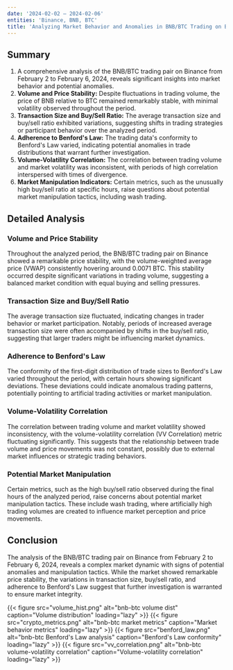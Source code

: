 ```yaml
---
date: '2024-02-02 — 2024-02-06'
entities: 'Binance, BNB, BTC'
title: 'Analyzing Market Behavior and Anomalies in BNB/BTC Trading on Binance'
---
```


## Summary

1. A comprehensive analysis of the BNB/BTC trading pair on Binance from February 2 to February 6, 2024, reveals significant insights into market behavior and potential anomalies.
2. **Volume and Price Stability:** Despite fluctuations in trading volume, the price of BNB relative to BTC remained remarkably stable, with minimal volatility observed throughout the period.
3. **Transaction Size and Buy/Sell Ratio:** The average transaction size and buy/sell ratio exhibited variations, suggesting shifts in trading strategies or participant behavior over the analyzed period.
4. **Adherence to Benford's Law:** The trading data's conformity to Benford's Law varied, indicating potential anomalies in trade distributions that warrant further investigation.
5. **Volume-Volatility Correlation:** The correlation between trading volume and market volatility was inconsistent, with periods of high correlation interspersed with times of divergence.
6. **Market Manipulation Indicators:** Certain metrics, such as the unusually high buy/sell ratio at specific hours, raise questions about potential market manipulation tactics, including wash trading.

## Detailed Analysis

### Volume and Price Stability

Throughout the analyzed period, the BNB/BTC trading pair on Binance showed a remarkable price stability, with the volume-weighted average price (VWAP) consistently hovering around 0.0071 BTC. This stability occurred despite significant variations in trading volume, suggesting a balanced market condition with equal buying and selling pressures.

### Transaction Size and Buy/Sell Ratio

The average transaction size fluctuated, indicating changes in trader behavior or market participation. Notably, periods of increased average transaction size were often accompanied by shifts in the buy/sell ratio, suggesting that larger traders might be influencing market dynamics.

### Adherence to Benford's Law

The conformity of the first-digit distribution of trade sizes to Benford's Law varied throughout the period, with certain hours showing significant deviations. These deviations could indicate anomalous trading patterns, potentially pointing to artificial trading activities or market manipulation.

### Volume-Volatility Correlation

The correlation between trading volume and market volatility showed inconsistency, with the volume-volatility correlation (VV Correlation) metric fluctuating significantly. This suggests that the relationship between trade volume and price movements was not constant, possibly due to external market influences or strategic trading behaviors.

### Potential Market Manipulation

Certain metrics, such as the high buy/sell ratio observed during the final hours of the analyzed period, raise concerns about potential market manipulation tactics. These include wash trading, where artificially high trading volumes are created to influence market perception and price movements.

## Conclusion

The analysis of the BNB/BTC trading pair on Binance from February 2 to February 6, 2024, reveals a complex market dynamic with signs of potential anomalies and manipulation tactics. While the market showed remarkable price stability, the variations in transaction size, buy/sell ratio, and adherence to Benford's Law suggest that further investigation is warranted to ensure market integrity.

{{< figure src="volume_hist.png" alt="bnb-btc volume dist" caption="Volume distribution" loading="lazy" >}}
{{< figure src="crypto_metrics.png" alt="bnb-btc market metrics" caption="Market behavior metrics" loading="lazy" >}}
{{< figure src="benford_law.png" alt="bnb-btc Benford's Law analysis" caption="Benford's Law conformity" loading="lazy" >}}
{{< figure src="vv_correlation.png" alt="bnb-btc volume-volatility correlation" caption="Volume-volatility correlation" loading="lazy" >}}